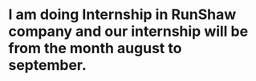 # I am doing Internship in RunShaw company and our internship will be from the month august to september.
